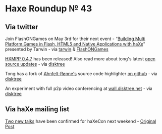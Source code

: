 [_template]: roundup.html
# Haxe Roundup № 43

## Via twitter
Join FlashONGames on May 3rd for their next event - “[Building Multi Platform Games in Flash, HTML5 and Native Applications with haXe][link 1]" presented by Tarwin - via [tarwin][link 2] &amp; [FlashONGames][link 3]

[HXMPP 0.4.7][link 4] has been released! Also read more about tong's latest [open source updates][link 5] - via [disktree][link 6]

Tong has a fork of [Ahnfelt-Rønne's][link 7] source code highlighter [on github][link 8] - via [disktree][link 9]

An experiment with full p2p video conferencing at [wall.disktree.net][link 10] - via [disktree][link 11]

## Via haXe mailing list
[Two new talks][link 12] have been confirmed for haXeCon next weekend - [Original Post][link 13]

[link 1]: http://flashongames.com/post/4535797807/building-multi-platform-games-in-flash-html5-and "Building Multi Platform Games in Flash, HTML5 and Native Applications with haXe - FlashONGames"
[link 2]: https://www.twitter.com/#!/tarwin "@tarwin"
[link 3]: https://www.twitter.com/#!/FlashONGames "@FlashONGames"
[link 4]: https://github.com/tong/hxmpp "HXMPP 0.4.7 has been released! - github"
[link 5]: http://blog.disktree.net/?p=127 "Disktree's Latest Open Source Updates"
[link 6]: https://www.twitter.com/#!/disktree "@disktree"
[link 7]: http://wiki.ahnfelt.dk/Highlighter.html "Ahnfelt-Rønne's source code highlighter"
[link 8]: https://github.com/tong/codehighlighter "haXe source code highlighter - github"
[link 9]: https://www.twitter.com/#!/disktree "@disktree"
[link 10]: http://wall.disktree.net/ "p2p video conferencing - wall.disktree.net"
[link 11]: https://www.twitter.com/#!/disktree "@disktree"
[link 12]: http://haxe.org/com/meet2011 "haXeCon 2011 - haXe.org"
[link 13]: http://haxe.1354130.n2.nabble.com/Meeting-Schedule-Update-td6310905.html "haXeCon schedule updated - haXe Mailing List"

